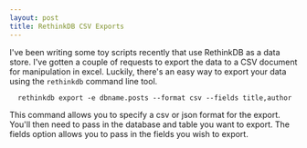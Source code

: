 ```yaml
---
layout: post
title: RethinkDB CSV Exports
---
```

I've been writing some toy scripts recently that use RethinkDB as a data store.
I've gotten a couple of requests to export the data to a CSV document for
manipulation in excel. Luckily, there's an easy way to export your data using
the `rethinkdb` command line tool.

~~~
  rethinkdb export -e dbname.posts --format csv --fields title,author
~~~

This command allows you to specify a csv or json format for the export. You'll
then need to pass in the database and table you want to export. The fields
option allows you to pass in the fields you wish to export.
